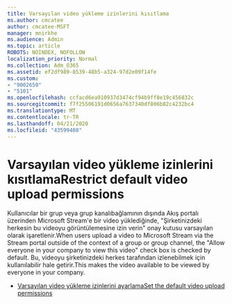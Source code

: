 ```yaml
---
title: Varsayılan video yükleme izinlerini kısıtlama
ms.author: cmcatee
author: cmcatee-MSFT
manager: mnirkhe
ms.audience: Admin
ms.topic: article
ROBOTS: NOINDEX, NOFOLLOW
localization_priority: Normal
ms.collection: Adm_O365
ms.assetid: ef2df989-8539-48b5-a324-97d2e09f14fe
ms.custom:
- "9002650"
- "5101"
ms.openlocfilehash: ccfacd6ea910937d3474cf94b9ff8e19c456832c
ms.sourcegitcommit: f7f25506191d0656a7637340df806b82c4232bc4
ms.translationtype: MT
ms.contentlocale: tr-TR
ms.lasthandoff: 04/21/2020
ms.locfileid: "43599408"
---
```

# <a name="restrict-default-video-upload-permissions"></a><span data-ttu-id="d4f0a-102">Varsayılan video yükleme izinlerini kısıtlama</span><span class="sxs-lookup"><span data-stu-id="d4f0a-102">Restrict default video upload permissions</span></span>

<span data-ttu-id="d4f0a-103">Kullanıcılar bir grup veya grup kanalıbağlamının dışında Akış portalı üzerinden Microsoft Stream'e bir video yüklediğinde, "Şirketinizdeki herkesin bu videoyu görüntülemesine izin verin" onay kutusu varsayılan olarak işaretlenir.</span><span class="sxs-lookup"><span data-stu-id="d4f0a-103">When users upload a video to Microsoft Stream via the Stream portal outside of the context of a group or group channel, the "Allow everyone in your company to view this video" check box is checked by default.</span></span> <span data-ttu-id="d4f0a-104">Bu, videoyu şirketinizdeki herkes tarafından izlenebilmek için kullanılabilir hale getirir.</span><span class="sxs-lookup"><span data-stu-id="d4f0a-104">This makes the video available to be viewed by everyone in your company.</span></span>

- [<span data-ttu-id="d4f0a-105">Varsayılan video yükleme izinlerini ayarlama</span><span class="sxs-lookup"><span data-stu-id="d4f0a-105">Set the default video upload permissions</span></span>](https://docs.microsoft.com/stream/default-video-permissions)
